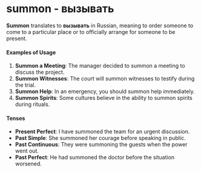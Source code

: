 # summon - вызывать


**Summon** translates to **вызывать** in Russian, meaning to order someone to come to a particular place or to officially arrange for someone to be present.

#### Examples of Usage

1. **Summon a Meeting**: The manager decided to summon a meeting to discuss the project.
2. **Summon Witnesses**: The court will summon witnesses to testify during the trial.
3. **Summon Help**: In an emergency, you should summon help immediately.
4. **Summon Spirits**: Some cultures believe in the ability to summon spirits during rituals.

#### Tenses

- **Present Perfect**: I have summoned the team for an urgent discussion.
- **Past Simple**: She summoned her courage before speaking in public.
- **Past Continuous**: They were summoning the guests when the power went out.
- **Past Perfect**: He had summoned the doctor before the situation worsened.
